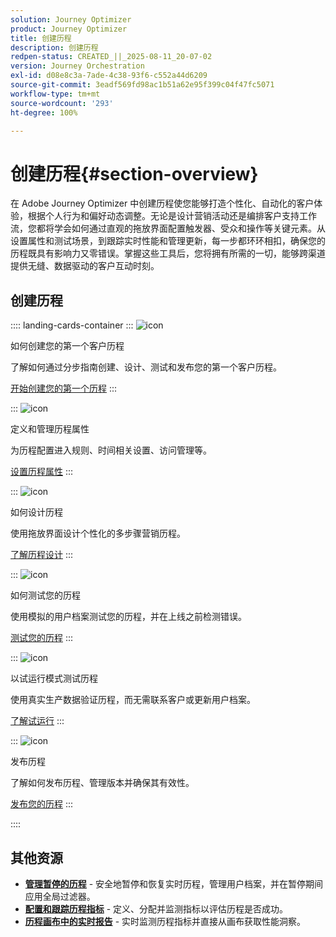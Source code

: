 ```yaml
---
solution: Journey Optimizer
product: Journey Optimizer
title: 创建历程
description: 创建历程
redpen-status: CREATED_||_2025-08-11_20-07-02
version: Journey Orchestration
exl-id: d08e8c3a-7ade-4c38-93f6-c552a44d6209
source-git-commit: 3eadf569fd98ac1b51a62e95f399c04f47fc5071
workflow-type: tm+mt
source-wordcount: '293'
ht-degree: 100%

---
```


# 创建历程{#section-overview}

在 Adobe Journey Optimizer 中创建历程使您能够打造个性化、自动化的客户体验，根据个人行为和偏好动态调整。无论是设计营销活动还是编排客户支持工作流，您都将学会如何通过直观的拖放界面配置触发器、受众和操作等关键元素。从设置属性和测试场景，到跟踪实时性能和管理更新，每一步都环环相扣，确保您的历程既具有影响力又零错误。掌握这些工具后，您将拥有所需的一切，能够跨渠道提供无缝、数据驱动的客户互动时刻。

## 创建历程

:::: landing-cards-container
:::
![icon](https://cdn.experienceleague.adobe.com/icons/circle-play.svg?lang=zh-Hans)

如何创建您的第一个客户历程

了解如何通过分步指南创建、设计、测试和发布您的第一个客户历程。

[开始创建您的第一个历程](../using/building-journeys/journey-gs.md)
:::

:::
![icon](https://cdn.experienceleague.adobe.com/icons/gear.svg?lang=zh-Hans)

定义和管理历程属性

为历程配置进入规则、时间相关设置、访问管理等。

[设置历程属性](../using/building-journeys/journey-properties.md)
:::

:::
![icon](https://cdn.experienceleague.adobe.com/icons/puzzle-piece.svg?lang=zh-Hans)

如何设计历程

使用拖放界面设计个性化的多步骤营销历程。

[了解历程设计](../using/building-journeys/using-the-journey-designer.md)
:::

:::
![icon](https://cdn.experienceleague.adobe.com/icons/list-check.svg?lang=zh-Hans)

如何测试您的历程

使用模拟的用户档案测试您的历程，并在上线之前检测错误。

[测试您的历程](../using/building-journeys/testing-the-journey.md)
:::

:::
![icon](https://cdn.experienceleague.adobe.com/icons/screwdriver-wrench.svg?lang=zh-Hans)

以试运行模式测试历程

使用真实生产数据验证历程，而无需联系客户或更新用户档案。

[了解试运行](../using/building-journeys/journey-dry-run.md)
:::

:::
![icon](https://cdn.experienceleague.adobe.com/icons/circle-play.svg?lang=zh-Hans)

发布历程

了解如何发布历程、管理版本并确保其有效性。

[发布您的历程](../using/building-journeys/publishing-the-journey.md)
:::

::::


## 其他资源

- **[管理暂停的历程](../using/building-journeys/journey-pause.md)** - 安全地暂停和恢复实时历程，管理用户档案，并在暂停期间应用全局过滤器。
- **[配置和跟踪历程指标](../using/building-journeys/success-metrics.md)** - 定义、分配并监测指标以评估历程是否成功。
- **[历程画布中的实时报告](../using/building-journeys/report-journey.md)** - 实时监测历程指标并直接从画布获取性能洞察。
